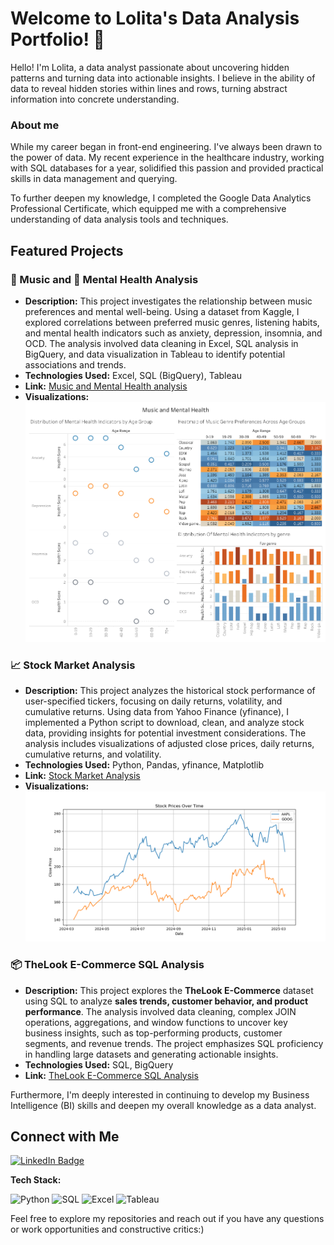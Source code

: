 # Welcome to Lolita's Data Analysis Portfolio! 👋

Hello! I'm Lolita, a data analyst passionate about uncovering hidden patterns and turning data into actionable insights. I believe in the ability of data to reveal hidden stories within lines and rows, turning abstract information into concrete understanding.

### About me

While my career began in front-end engineering. I've always been drawn to the power of data. My recent experience in the healthcare industry, working with SQL databases for a year, solidified this passion and provided practical skills in data management and querying.

To further deepen my knowledge, I completed the Google Data Analytics Professional Certificate, which equipped me with a comprehensive understanding of data analysis tools and techniques. 


## Featured Projects

### 🎵 Music and 🧠 Mental Health Analysis

* **Description:** This project investigates the relationship between music preferences and mental well-being. Using a dataset from Kaggle, I explored correlations between preferred music genres, listening habits, and mental health indicators such as anxiety, depression, insomnia, and OCD. The analysis involved data cleaning in Excel, SQL analysis in BigQuery, and data visualization in Tableau to identify potential associations and trends.
* **Technologies Used:** Excel, SQL (BigQuery), Tableau
* **Link:** [Music and Mental Health analysis](https://github.com/Lolitosss/data-analyst-portfolio/tree/main/music-and-mental-health-analysis)
* **Visualizations:** ![Music and Mental Health Dashboard](./music-and-mental-health-analysis/tableau/music_and_mental_health.png)

### 📈 Stock Market Analysis

* **Description:** This project analyzes the historical stock performance of user-specified tickers, focusing on daily returns, volatility, and cumulative returns. Using data from Yahoo Finance (yfinance), I implemented a Python script to download, clean, and analyze stock data, providing insights for potential investment considerations. The analysis includes visualizations of adjusted close prices, daily returns, cumulative returns, and volatility.
* **Technologies Used:** Python, Pandas, yfinance, Matplotlib
* **Link:** [Stock Market Analysis](https://github.com/Lolitosss/data-analyst-portfolio/tree/main/stock-data-analysis)
* **Visualizations:** ![Stock prices over time](./stock-data-analysis/stock_prices.png)

### 📦 TheLook E-Commerce SQL Analysis

* **Description:** This project explores the **TheLook E-Commerce** dataset using SQL to analyze **sales trends, customer behavior, and product performance**. The analysis involved data cleaning, complex JOIN operations, aggregations, and window functions to uncover key business insights, such as top-performing products, customer segments, and revenue trends. The project emphasizes SQL proficiency in handling large datasets and generating actionable insights.  
* **Technologies Used:** SQL, BigQuery  
* **Link:** [TheLook E-Commerce SQL Analysis](https://github.com/Lolitosss/data-analyst-portfolio/tree/main/thelook-e-commerce-sql-analysis)  

Furthermore, I'm deeply interested in continuing to develop my Business Intelligence (BI) skills and deepen my overall knowledge as a data analyst.

## Connect with Me
[![LinkedIn Badge](https://img.shields.io/badge/LinkedIn-Connect-blue?style=flat-square&logo=linkedin)](https://www.linkedin.com/in/lolita-mageramova-041a39b2/)

**Tech Stack:**

![Python](https://img.shields.io/badge/Python-3776AB?style=for-the-badge&logo=python&logoColor=white) ![SQL](https://img.shields.io/badge/SQL-E3532F?style=for-the-badge&logo=postgresql&logoColor=white) ![Excel](https://img.shields.io/badge/Microsoft_Excel-217346?style=for-the-badge&logo=microsoft-excel&logoColor=white) ![Tableau](https://img.shields.io/badge/Tableau-E97627?style=for-the-badge&logo=tableau&logoColor=white)

Feel free to explore my repositories and reach out if you have any questions or work opportunities and constructive critics:)
